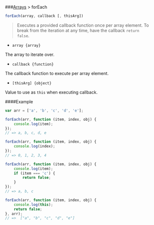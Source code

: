 ###[Arrays](../) > forEach

```js
forEach(array, callback [, thisArg])
```

>Executes a provided callback function once per array element.
>To break from the iteration at any time, have the callback <code>return false</code>.

- <code>array {array}</code>

The array to iterate over.

- <code>callback {function}</code>

The callback function to execute per array element.

- <code>[thisArg] {object}</code>

Value to use as <code>this</code> when executing callback.

####Example
```js
var arr = ['a', 'b', 'c', 'd', 'e'];

forEach(arr, function (item, index, obj) {
    console.log(item);
});
// => a, b, c, d, e

forEach(arr, function (item, index, obj) {
    console.log(index);
});
// => 0, 1, 2, 3, 4

forEach(arr, function (item, index, obj) {
    console.log(item);
    if (item === 'c') {
        return false;
    }
});
// => a, b, c

forEach(arr, function (item, index, obj) {
    console.log(this);
    return false;
}, arr);
// =>  ["a", "b", "c", "d", "e"]
```